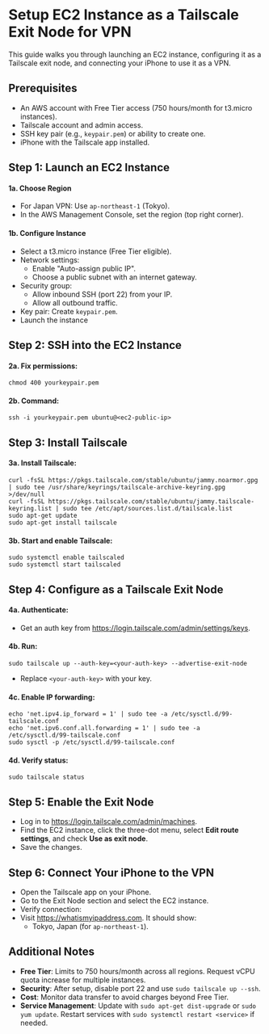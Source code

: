 # Setup EC2 Instance as a Tailscale Exit Node for VPN

This guide walks you through launching an EC2 instance, configuring it as a Tailscale exit node, and connecting your iPhone to use it as a VPN.

## Prerequisites
- An AWS account with Free Tier access (750 hours/month for t3.micro instances).
- Tailscale account and admin access.
- SSH key pair (e.g., `keypair.pem`) or ability to create one.
- iPhone with the Tailscale app installed.

## Step 1: Launch an EC2 Instance
#### 1a. Choose Region
- For Japan VPN: Use `ap-northeast-1` (Tokyo).
- In the AWS Management Console, set the region (top right corner).

#### 1b. Configure Instance
  - Select a t3.micro instance (Free Tier eligible).
  - Network settings:
    - Enable "Auto-assign public IP".
    - Choose a public subnet with an internet gateway.
  - Security group:
    - Allow inbound SSH (port 22) from your IP.
    - Allow all outbound traffic.
  - Key pair: Create `keypair.pem`.
  - Launch the instance

## Step 2: SSH into the EC2 Instance
#### 2a. Fix permissions:
```console
chmod 400 yourkeypair.pem
```
#### 2b. Command:
```console
ssh -i yourkeypair.pem ubuntu@<ec2-public-ip>
```


## Step 3: Install Tailscale
#### 3a. Install Tailscale:
```console
curl -fsSL https://pkgs.tailscale.com/stable/ubuntu/jammy.noarmor.gpg | sudo tee /usr/share/keyrings/tailscale-archive-keyring.gpg >/dev/null
curl -fsSL https://pkgs.tailscale.com/stable/ubuntu/jammy.tailscale-keyring.list | sudo tee /etc/apt/sources.list.d/tailscale.list
sudo apt-get update
sudo apt-get install tailscale
```
#### 3b. Start and enable Tailscale:
```console
sudo systemctl enable tailscaled
sudo systemctl start tailscaled
```

## Step 4: Configure as a Tailscale Exit Node
#### 4a. Authenticate:
  - Get an auth key from https://login.tailscale.com/admin/settings/keys.
#### 4b. Run:
```console
sudo tailscale up --auth-key=<your-auth-key> --advertise-exit-node
```
- Replace `<your-auth-key>` with your key.
#### 4c. Enable IP forwarding:
```console
echo 'net.ipv4.ip_forward = 1' | sudo tee -a /etc/sysctl.d/99-tailscale.conf
echo 'net.ipv6.conf.all.forwarding = 1' | sudo tee -a /etc/sysctl.d/99-tailscale.conf
sudo sysctl -p /etc/sysctl.d/99-tailscale.conf
```
#### 4d. Verify status:
```console
sudo tailscale status
```

## Step 5: Enable the Exit Node
- Log in to https://login.tailscale.com/admin/machines.
- Find the EC2 instance, click the three-dot menu, select **Edit route settings**, and check **Use as exit node**.
- Save the changes.

## Step 6: Connect Your iPhone to the VPN
- Open the Tailscale app on your iPhone.
- Go to the Exit Node section and select the EC2 instance.
- Verify connection:
- Visit https://whatismyipaddress.com. It should show:
  - Tokyo, Japan (for `ap-northeast-1`).


## Additional Notes
- **Free Tier**: Limits to 750 hours/month across all regions. Request vCPU quota increase for multiple instances.
- **Security**: After setup, disable port 22 and use `sudo tailscale up --ssh`.
- **Cost**: Monitor data transfer to avoid charges beyond Free Tier.
- **Service Management**: Update with `sudo apt-get dist-upgrade` or `sudo yum update`. Restart services with `sudo systemctl restart <service>` if needed.
